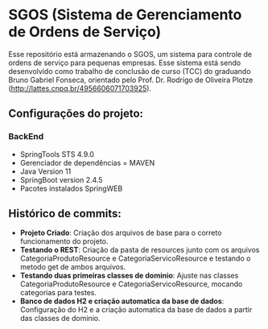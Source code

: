 # SGOS (Sistema de Gerenciamento de Ordens de Serviço)

Esse repositório está armazenando o SGOS, um sistema para controle de ordens de serviço para pequenas empresas. Esse sistema está sendo desenvolvido como trabalho de conclusão de curso (TCC) do graduando Bruno Gabriel Fonseca, orientado pelo Prof. Dr. Rodrigo de Oliveira Plotze (http://lattes.cnpq.br/4956606071703925).

## Configurações do projeto:
### BackEnd
- SpringTools STS 4.9.0
- Gerenciador de dependências = MAVEN
- Java Version 11
- SpringBoot version 2.4.5
- Pacotes instalados SpringWEB

## Histórico de commits:

- **Projeto Criado**: Criação dos arquivos de base para o correto funcionamento do projeto.
- **Testando o REST**: Criação da pasta de resources junto com os arquivos CategoriaProdutoResource e CategoriaServicoResource e testando o metodo get de ambos arquivos.
- **Testando duas primeiras classes de dominio**: Ajuste nas classes CategoriaProdutoResource e CategoriaServicoResource, mocando categorias para testes. 
- **Banco de dados H2 e criação automatica da base de dados**: Configuração do H2 e a criação automatica da base de dados a partir das classes de dominio.